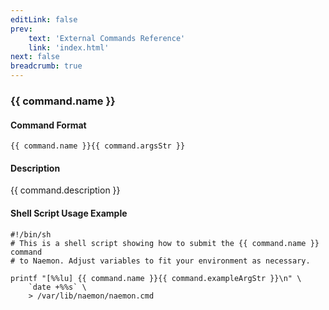 ```yaml
---
editLink: false
prev:
    text: 'External Commands Reference'
    link: 'index.html'
next: false
breadcrumb: true
---
```


<script setup>
const command = {"args":[{"name":"host_name","type":"host"},{"name":"check_time","type":"timestamp"}],"name":"SCHEDULE_FORCED_HOST_CHECK","description":"Schedules a forced active check of a particular host at 'check_time'. The 'check_time' argument is specified in time_t format (seconds since the UNIX epoch). Forced checks are performed regardless of what time it is (e.g. timeperiod restrictions are ignored) and whether or not active checks are enabled on a host-specific or program-wide basis.","classes":["host"],"argsStr":";host_name;check_time","exampleArgStr":";host1;1478648441"};
</script>

<h3>{{ command.name }}</h3>

#### Command Format

`{{ command.name }}{{ command.argsStr }}`

#### Description

{{ command.description }}

#### Shell Script Usage Example

```sh-vue
#!/bin/sh
# This is a shell script showing how to submit the {{ command.name }} command
# to Naemon. Adjust variables to fit your environment as necessary.

printf "[%%lu] {{ command.name }}{{ command.exampleArgStr }}\n" \
    `date +%%s` \
    > /var/lib/naemon/naemon.cmd
```
